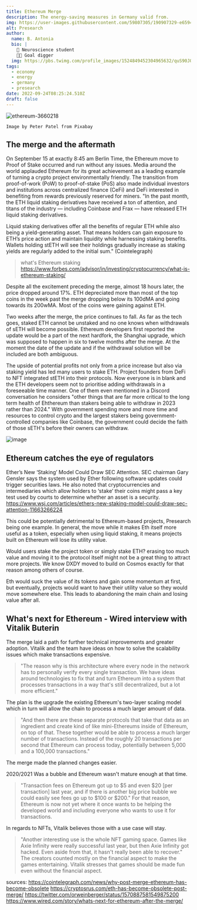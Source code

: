 ```yaml
---
title: Ethereum Merge
description: The energy-saving measures in Germany valid from.
img: https://user-images.githubusercontent.com/59807305/190907329-e6594719-063f-46b0-982c-0eea40dc0aac.png
alt: Presearch
author:
  name: B. Antonia
  bio: |
    🧠 Neuroscience student
    🦸🏼 Goal digger
  img: https://pbs.twimg.com/profile_images/1524849452304965632/quS90JQ9_400x400.jpg
tags:
  - economy
  - energy
  - germany
  - presearch
date: 2022-09-24T08:25:24.510Z
draft: false
---
```



![ethereum-3660218](https://user-images.githubusercontent.com/59807305/194729039-10dd04de-a860-4e76-901a-3f9d2bf3247b.jpg)
```
Image by Peter Patel from Pixabay 
```

## The merge and the aftermath

On September 15 at exactly 8:45 am Berlin Time, the Ethereum move to Proof of Stake occurred and run without any issues.
Media around the world applauded Ethereum for its great achievement as a leading example of turning a crypto project
environmentally friendly. The transition from proof-of-work (PoW) to proof-of-stake (PoS) also made individual investors
and institutions across centralized finance (CeFi) and DeFi interested in benefiting from rewards previously reserved
for miners. "In the past month, the ETH liquid staking derivatives have received a ton of attention, and titans of the
industry — including Coinbase and Frax — have released ETH liquid staking derivatives.

Liquid staking derivatives offer all the benefits of regular ETH while also being a yield-generating asset. That means
holders can gain exposure to ETH’s price action and maintain liquidity while harnessing staking benefits.
Wallets holding stETH will see their holdings gradually increase as staking yields are regularly added to the initial
sum." (Cointelegraph)

> what's Ethereum staking https://www.forbes.com/advisor/in/investing/cryptocurrency/what-is-ethereum-staking/

Despite all the excitement preceding the merge, almost 18 hours later, the price dropped around 17%. ETH depreciated more
than most of the top coins in the week past the merge dropping below its 100dMA and going towards its 200wMA. Most of the
coins were gaining against ETH.

Two weeks after the merge, the price continues to fall. As far as the tech goes, staked ETH cannot be unstaked and no one
knows when withdrawals of sETH will become possible. Ethereum developers first reported the update would be a part of
the next hardfork, the Shanghai upgrade, which was supposed to happen in six to twelve months after the merge. At the
moment the date of the update and if the withdrawal solution will be included are both ambiguous.

The upside of potential profits not only from a price increase but also via staking yield has led many users to stake
ETH. Project founders from DeFi to NFT integrated stETH into their protocols. Now everyone is in blank and the ETH
developers seem not to prioritise adding withdrawals in a foreseeable time manner. One of them even mentioned in a Discord
conversation he considers "other things that are far more critical to the long term health of Ehthereum than stakers
being able to withdraw in 2023 rather than 2024."  With government spending more and more time and resources to
control crypto and the largest stakers being government-controlled companies like Coinbase, the government could decide
the faith of those sETH's before their owners can withdraw.

![image](https://user-images.githubusercontent.com/59807305/192391645-a8b9a623-0dc4-44af-aaf3-692684223499.png)

## Ethereum catches the eye of regulators

Ether’s New ‘Staking’ Model Could Draw SEC Attention. SEC chairman Gary Gensler says the system used by Ether following
software updates could trigger securities laws. He also noted that cryptocurrencies and intermediaries which allow
holders to ‘stake’ their coins might pass a key test used by courts to determine whether an asset is a security.
https://www.wsj.com/articles/ethers-new-staking-model-could-draw-sec-attention-11663266224

This could be potentially detrimental to Ethereum-based projects, Presearch being one example. In general, the move
while it makes Eth itself more useful as a token, especially when using liquid staking, it means projects built on
Ethereum will lose its utility value.

Would users stake the project token or simply stake ETH? erasing too much value and moving it to the protocol itself
might not be a great thing to attract more projects. We know DXDY moved to build on Cosmos exactly for that reason among
others of course.

Eth would suck the value of its tokens and gain some momentum at first, but eventually, projects would want to have
their utility value so they would move somewhere else. This leads to abandoning the main chain and losing value after all.

## What's next for Ethereum - Wired interview with Vitalik Buterin

The merge laid a path for further technical improvements and greater adoption. Vitalik and the team have ideas on how to solve the scalability issues which make transactions expensive. 

> "The reason why is this architecture where every node in the network has to personally verify every single transaction. We have ideas around technologies to fix that and turn Ethereum into a system that processes transactions in a way that's still decentralized, but a lot more efficient." 

The plan is the upgrade the existing Ethereum's two-layer scaling model which in turn will allow the chain to process a much larger amount of data.

> "And then there are these separate protocols that take that data as an ingredient and create kind of like mini-Ethereums inside of Ethereum, on top of that. These together would be able to process a much larger number of transactions. Instead of the roughly 20 transactions per second that Ethereum can process today, potentially between 5,000 and a 100,000 transactions." 

The merge made the planned changes easier. 

2020/2021 Was a bubble and Ethereum wasn't mature enough at that time. 
> "Transaction fees on Ethereum got up to $5 and even $20 [per transaction] last year, and if there is another big price bubble we could easily see fees go up to $100 or $200." For that reason, Ethereum is now not yet where it once wants to be helping the developed world and including everyone who wants to use it for transactions. 

In regards to NFTs, Vitalik believes those with a use case will stay. 
> "Another interesting use is the whole NFT gaming space. Games like Axie Infinity were really successful last year, but then Axie Infinity got hacked. Even aside from that, it hasn't really been able to recover." The creators counted mostly on the financial aspect to make the games entertaining. Vitalik stresses that games should be made fun even without the financial aspect. 



sources: 
https://cointelegraph.com/news/why-post-merge-ethereum-has-become-obsolete
https://cryptosrus.com/eth-has-become-obsolete-post-merge/ https://twitter.com/orweinberger/status/1570887581549875200
https://www.wired.com/story/whats-next-for-ethereum-after-the-merge/ 
